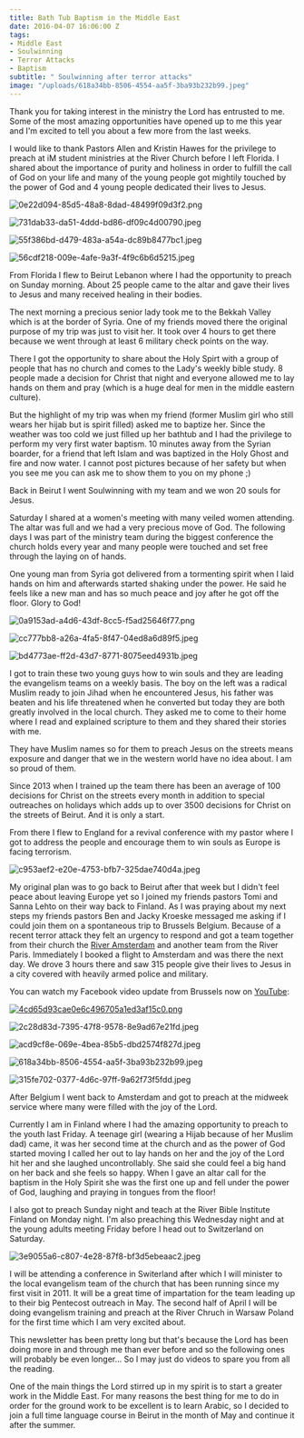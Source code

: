 ```yaml
---
title: Bath Tub Baptism in the Middle East
date: 2016-04-07 16:06:00 Z
tags:
- Middle East
- Soulwinning
- Terror Attacks
- Baptism
subtitle: " Soulwinning after terror attacks"
image: "/uploads/618a34bb-8506-4554-aa5f-3ba93b232b99.jpeg"
---
```


Thank you for taking interest in the ministry the Lord has entrusted to me. Some of the most amazing opportunities have opened up to me this year and I'm excited to tell you about a few more from the last weeks.

I would like to thank Pastors Allen and Kristin Hawes for the privilege to preach at iM student ministries at the River Church before I left Florida. I shared about the importance of purity and holiness in order to fulfill the call of God on your life and many of the young people got mightily touched by the power of God and 4 young people dedicated their lives to Jesus.

![0e22d094-85d5-48a8-8dad-48499f09d3f2.png](/uploads/0e22d094-85d5-48a8-8dad-48499f09d3f2.png)

![731dab33-da51-4ddd-bd86-df09c4d00790.jpeg](/uploads/731dab33-da51-4ddd-bd86-df09c4d00790.jpeg)

![55f386bd-d479-483a-a54a-dc89b8477bc1.jpeg](/uploads/55f386bd-d479-483a-a54a-dc89b8477bc1.jpeg)

![56cdf218-009e-4afe-9a3f-4f9c6b6d5215.jpeg](/uploads/56cdf218-009e-4afe-9a3f-4f9c6b6d5215.jpeg)

From Florida I flew to Beirut Lebanon where I had the opportunity to preach on Sunday morning. About 25 people came to the altar and gave their lives to Jesus and many received healing in their bodies.

The next morning a precious senior lady took me to the Bekkah Valley which is at the border of Syria. One of my friends moved there the original purpose of my trip was just to visit her. It took over 4 hours to get there because we went through at least 6 military check points on the way. 

There I got the opportunity to share about the Holy Spirt with a group of people that has no church and comes to the Lady's weekly bible study. 8 people made a decision for Christ that night and everyone allowed me to lay hands on them and pray (which is a huge deal for men in the middle eastern culture).

But the highlight of my trip was when my friend (former Muslim girl who still wears her hijab but is spirit filled) asked me to baptize her. Since the weather was too cold we just filled up her bathtub and I had the privilege to perform my very first water baptism. 10 minutes away from the Syrian boarder, for a friend that left Islam and was baptized in the Holy Ghost and fire and now water. I cannot post pictures because of her safety but when you see me you can ask me to show them to you on my phone ;)

Back in Beirut I went Soulwinning with my team and we won 20 souls for Jesus.

Saturday I shared at a women's meeting with many veiled women attending. The altar was full and we had a very precious move of God.
The following days I was part of the ministry team during the biggest conference the church holds every year and many people were touched and set free through the laying on of hands.

One young man from Syria got delivered from a tormenting spirit when I laid hands on him and afterwards started shaking under the power. He said he feels like a new man and has so much peace and joy after he got off the floor. Glory to God!

![0a9153ad-a4d6-43df-8cc5-f5ad25646f77.png](/uploads/0a9153ad-a4d6-43df-8cc5-f5ad25646f77.png)

![cc777bb8-a26a-4fa5-8f47-04ed8a6d89f5.jpeg](/uploads/cc777bb8-a26a-4fa5-8f47-04ed8a6d89f5.jpeg)

![bd4773ae-ff2d-43d7-8771-8075eed4931b.jpeg](/uploads/bd4773ae-ff2d-43d7-8771-8075eed4931b.jpeg)

I got to train these two young guys how to win souls and they are leading the evangelism teams on a weekly basis. The boy on the left was a radical Muslim ready to join Jihad when he encountered Jesus, his father was beaten and his life threatened when he converted but today they are both greatly involved in the local church. They asked me to come to their home where I read and explained scripture to them and they shared their stories with me.

They have Muslim names so for them to preach Jesus on the streets means exposure and danger that we in the western world have no idea about. I am so proud of them.

Since 2013 when I trained up the team there has been an average of 100 decisions for Christ on the streets every month in addition to special outreaches on holidays which adds up to over  3500 decisions for Christ on the streets of Beirut. And it is only a start.

From there I flew to England for a revival conference with my pastor where I got to address the people and encourage them to win souls as Europe is facing terrorism.

![c953aef2-e20e-4753-bfb7-325dae740d4a.jpeg](/uploads/c953aef2-e20e-4753-bfb7-325dae740d4a.jpeg)

My original plan was to go back to Beirut after that week but I didn't feel peace about leaving Europe yet so I joined my friends pastors Tomi and Sanna Lehto on their way back to Finland. As I was praying about my next steps my friends pastors Ben and Jacky Kroeske messaged me asking if I could join them on a spontaneous trip to Brussels Belgium. Because of a recent terror attack they felt an urgency to respond and got a team together from their church the [River Amsterdam](http://riveramsterdam.com/) and another team from the River Paris. Immediately I booked a flight to Amsterdam and was there the next day. We drove 3 hours there and saw 315 people give their lives to Jesus in a city covered with heavily armed police and military. 

You can watch my Facebook video update from Brussels now on [YouTube](http://youtu.be/Mgf-ySyA56U):

[![4cd65d93cae0e6c496705a1ed3af15c0.png](/uploads/4cd65d93cae0e6c496705a1ed3af15c0.png)](http://youtu.be/Mgf-ySyA56U)

![2c28d83d-7395-47f8-9578-8e9ad67e21fd.jpeg](/uploads/2c28d83d-7395-47f8-9578-8e9ad67e21fd.jpeg)

![acd9cf8e-069e-4bea-85b5-dbd2574f827d.jpeg](/uploads/acd9cf8e-069e-4bea-85b5-dbd2574f827d.jpeg)

![618a34bb-8506-4554-aa5f-3ba93b232b99.jpeg](/uploads/618a34bb-8506-4554-aa5f-3ba93b232b99.jpeg)

![315fe702-0377-4d6c-97ff-9a62f73f5fdd.jpeg](/uploads/315fe702-0377-4d6c-97ff-9a62f73f5fdd.jpeg)


After Belgium I went back to Amsterdam and got to preach at the midweek service where many were filled with the joy of the Lord.

Currently I am in Finland where I had the amazing opportunity to preach to the youth last Friday. A teenage girl (wearing a Hijab because of her Muslim dad) came, it was her second time at the church and as the power of God started moving I called her out to lay hands on her and the joy of the Lord hit her and she laughed uncontrollably. She said she could feel a big hand on her back and she feels so happy. When I gave an altar call for the baptism in the Holy Spirit she was the first one up and fell under the power of God, laughing and praying in tongues from the floor! 

I also got to preach Sunday night and teach at the River Bible Institute Finland on Monday night. I'm also preaching this Wednesday night and at the young adults meeting Friday before I head out to Switzerland on Saturday.

![3e9055a6-c807-4e28-87f8-bf3d5ebeaac2.jpeg](/uploads/3e9055a6-c807-4e28-87f8-bf3d5ebeaac2.jpeg)

I will be attending a conference in Switerland after which I will minister to the local evangelism team of the church that has been running since my first visit in 2011. It will be a great time of impartation for the team leading up to their big Pentecost outreach in May. The second half of April I will be doing evangelism training and preach at the River Chruch in Warsaw Poland for the first time which I am very excited about.

This newsletter has been pretty long but that's because the Lord has been doing more in and through me than ever before and so the following ones will probably be even longer... So I may just do videos to spare you from all the reading. 

One of the main things the Lord stirred up in my spirit is to start a greater work in the Middle East. For many reasons the best thing for me to do in order for the ground work to be excellent is to learn Arabic, so I decided to join a full time language course in Beirut in the month of May and continue it after the summer. 
